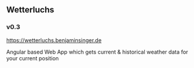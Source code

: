 ## Wetterluchs 
### v0.3

https://wetterluchs.benjaminsinger.de

Angular based Web App which gets current & historical weather data for your current position